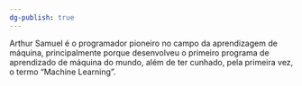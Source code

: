 ```yaml
---
dg-publish: true
---
```

Arthur Samuel é o programador pioneiro no campo da aprendizagem de máquina, principalmente porque desenvolveu o primeiro programa de aprendizado de máquina do mundo, além de ter cunhado, pela primeira vez, o termo “Machine Learning”.